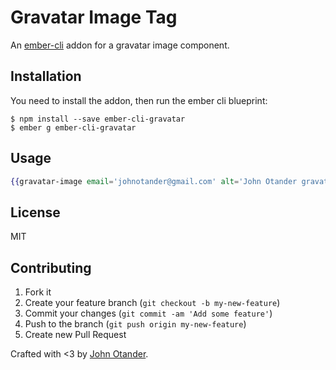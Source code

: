 # Gravatar Image Tag

An [ember-cli](http://ember-cli.com) addon for a gravatar image component.

## Installation

You need to install the addon, then run the ember cli blueprint:

```
$ npm install --save ember-cli-gravatar
$ ember g ember-cli-gravatar
```

## Usage

```hbs
{{gravatar-image email='johnotander@gmail.com' alt='John Otander gravatar' size="250"}}
```

## License

MIT

## Contributing

1. Fork it
2. Create your feature branch (`git checkout -b my-new-feature`)
3. Commit your changes (`git commit -am 'Add some feature'`)
4. Push to the branch (`git push origin my-new-feature`)
5. Create new Pull Request

Crafted with <3 by [John Otander](http://johnotander.com).
